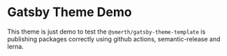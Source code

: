 # Gatsby Theme Demo

This theme is just demo to test the `@smerth/gatsby-theme-template` is publishing packages correctly using github actions, semantic-release and lerna.
